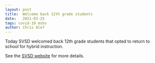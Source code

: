 ```yaml
---
layout: post
title:  Welcome back 12th grade students
date:   2021-03-25
tags: covid-19 mshs
author: Chris Alef
---
```

Today SVSD welcomed back 12th grade students that opted to return to school for hybrid instruction.

See the [SVSD website](https://www.svsd410.org/site/default.aspx?PageType=3&DomainID=4&ModuleInstanceID=39&ViewID=6446EE88-D30C-497E-9316-3F8874B3E108&RenderLoc=0&FlexDataID=28362&PageID=1) for more details.
